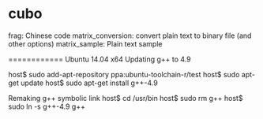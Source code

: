 cubo
====

frag: Chinese code
matrix_conversion: convert plain text to binary file (and other options)
matrix_sample: Plain text sample

============
Ubuntu 14.04 x64
Updating g++ to 4.9

host$ sudo add-apt-repository ppa:ubuntu-toolchain-r/test
host$ sudo apt-get update
host$ sudo apt-get install g++-4.9

Remaking g++ symbolic link
host$ cd /usr/bin
host$ sudo rm g++
host$ sudo ln -s g++-4.9 g++
